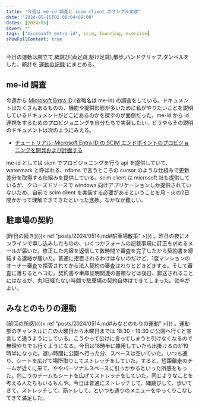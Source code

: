 ```yaml
---
title: "今週は me-id 調査と scim client のサンプル実装"
date: "2024-05-15T01:08:04+09:00"
dates: [2024/05]
cover: ""
tags: ["microsoft entra id", scim, founding, exercise]
showFullContent: true
---
```


今日の運動は腕立て,縄跳び(両足跳,駆け足跳),散歩,ハンドグリップ,ダンベルをした。統計を [運動の記録](https://docs.google.com/spreadsheets/d/1bg85QtM-LciUgey8I79uI7vW2PEwsP6TVdeIRVkACBg/edit?usp=sharing) にまとめる。

## me-id 調査

今週から [Microsoft Entra ID](https://www.microsoft.com/ja-jp/security/business/identity-access/microsoft-entra-id) (省略名は me-id) の調査をしている。ドキュメントはたくさんあるものの、機能や提供形態が多いために私がやりたいことを説明しているドキュメントがどこにあるのかを探すのが面倒だった。me-id から id 連携をするためのプロビジョニングを自分たちで実装したい。どうやらその説明のドキュメントは次のようにみえる。

* [チュートリアル: Microsoft Entra ID の SCIM エンドポイントのプロビジョニングを開発および計画する](https://learn.microsoft.com/ja-jp/entra/identity/app-provisioning/use-scim-to-provision-users-and-groups)

me-id としては sicm でプロビジョニングを行う api を提供していて、watermark と呼ばれる、rdbms で言うところの cursor のような仕組みで更新差分を取得する仕組みを提供している。scim client は microsoft 社も提供しているが、クローズドソースで windows 向けアプリケーションしか提供されていないため、自前で scim client を実装する必要があるということを月・火の2日間かかって理解できてきたといった進捗。なかなか難しい。

## 駐車場の契約

[昨日の続き]({{< ref "posts/2024/0514.md#駐車場散策" >}}) 。昨日の夜にオンラインで申し込みしたものの、いくつかフォームの記載事項に訂正を求めるメールが届いた。修正した内容を返信して数時間で審査を完了したから契約書を締結する連絡が届いた。普通に拒否されるわけはないのだけど、1度マンションのオーナー審査で拒否されてから法人契約の審査はわりとどきどきする。そして審査に落ちるとヘコむ。契約書や車庫証明関連の書類などは後日、郵送されることにはなるが、丸1日経たない時間で駐車場の契約自体はできてしまった。効率がよい。

## みなとのもりの運動

[前回の所感]({{< ref "posts/2024/0514.md#みなとのもりの運動" >}}) 。運動部のチャンネルにこの火曜日から木曜日までは 18:30 - 19:30 に公園へ行くと宣言して通うようにしている。こうやって公けに言ってしまうと引けなくなるので無理やりでも行くようになる。今日は18時半に雑用していたら出掛けるのが19時半になった。遅い時間に公園へ行った分、スペースは空いていた。いつも通り、シートを広げて場所取りしてストレッチをしていた。すると、短距離走のチームが近くに来て、ややパーソナルスペースに引っかかるといった所感をもった。向こうのチームもシートを広げてストレッチをしていた。同じようなことを考える人たちもいるもんや。今日は普通にストレッチして、縄跳びして、歩いてきて、ストレッチして、筋トレして、といつも通りのメニューをゆっくりこなしてきて満足した。
